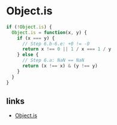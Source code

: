 # Object.is

```js
if (!Object.is) {
  Object.is = function(x, y) {
    if (x === y) {
      // Step 6.b-6.e: +0 != -0
      return x !== 0 || 1 / x === 1 / y
    } else {
      // Step 6.a: NaN == NaN
      return (x !== x) & (y !== y)
    }
  }
}
```

## links

- [Object.is](https://developer.mozilla.org/en-US/docs/Web/JavaScript/Reference/Global_Objects/Object/is)
